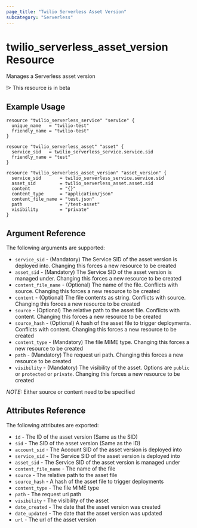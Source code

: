 ```yaml
---
page_title: "Twilio Serverless Asset Version"
subcategory: "Serverless"
---
```


# twilio_serverless_asset_version Resource

Manages a Serverless asset version

!> This resource is in beta

## Example Usage

```hcl
resource "twilio_serverless_service" "service" {
  unique_name   = "twilio-test"
  friendly_name = "twilio-test"
}

resource "twilio_serverless_asset" "asset" {
  service_sid   = twilio_serverless_service.service.sid
  friendly_name = "test"
}

resource "twilio_serverless_asset_version" "asset_version" {
  service_sid       = twilio_serverless_service.service.sid
  asset_sid         = twilio_serverless_asset.asset.sid
  content           = "{}"
  content_type      = "application/json"
  content_file_name = "test.json"
  path              = "/test-asset"
  visibility        = "private"
}
```

## Argument Reference

The following arguments are supported:

- `service_sid` - (Mandatory) The Service SID of the asset version is deployed into. Changing this forces a new resource to be created
- `asset_sid` - (Mandatory) The Service SID of the asset version is managed under. Changing this forces a new resource to be created
- `content_file_name` - (Optional) The name of the file. Conflicts with source. Changing this forces a new resource to be created
- `content` - (Optional) The file contents as string. Conflicts with source. Changing this forces a new resource to be created
- `source` - (Optional) The relative path to the asset file. Conflicts with content. Changing this forces a new resource to be created
- `source_hash` - (Optional) A hash of the asset file to trigger deployments. Conflicts with content. Changing this forces a new resource to be created
- `content_type` - (Mandatory) The file MIME type. Changing this forces a new resource to be created
- `path` - (Mandatory) The request uri path. Changing this forces a new resource to be created
- `visibility` - (Mandatory) The visibility of the asset. Options are `public` or `protected` or `private`. Changing this forces a new resource to be created

*NOTE:* Either source or content need to be specified

## Attributes Reference

The following attributes are exported:

- `id` - The ID of the asset version (Same as the SID)
- `sid` - The SID of the asset version (Same as the ID)
- `account_sid` - The Account SID of the asset version is deployed into
- `service_sid` - The Service SID of the asset version is deployed into
- `asset_sid` - The Service SID of the asset version is managed under
- `content_file_name` - The name of the file
- `source` - The relative path to the asset file
- `source_hash` - A hash of the asset file to trigger deployments
- `content_type` - The file MIME type
- `path` - The request uri path
- `visibility` - The visibility of the asset
- `date_created` - The date that the asset version was created
- `date_updated` - The date that the asset version was updated
- `url` - The url of the asset version

